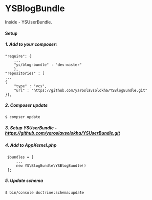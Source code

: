 YSBlogBundle
=======
Inside - YSUserBundle.

#### Setup
##### 1. Add to your composer:
```
"require": {
    ...
    "ys/blog-bundle" : "dev-master"
    },
"repositories" : [
...
{
    "type" : "vcs",
    "url" : "https://github.com/yaroslavsolokha/YSBlogBundle.git"
}],
```
##### 2. Composer update
```
$ compser update 
```
##### 3. Setup YSUserBundle - https://github.com/yaroslavsolokha/YSUserBundle.git
##### 4. Add to AppKernel.php
```
 $bundles = [
     ...
     new YS\BlogBundle\YSBlogBundle()
 ];
```
##### 5. Update schema
```
$ bin/console doctrine:schema:update
```